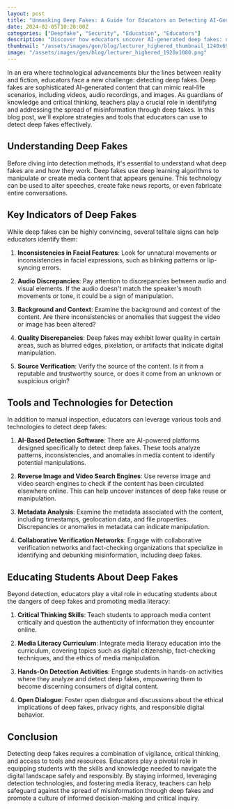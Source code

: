 ```yaml
---
layout: post
title: "Unmasking Deep Fakes: A Guide for Educators on Detecting AI-Generated Content"
date: 2024-02-05T10:20:00Z
categories: ["Deepfake", "Security", "Education", "Educators"]
description: "Discover how educators uncover AI-generated deep fakes: understand their nature, use key indicators, leverage tools, and promote media literacy among students!"
thumbnail: "/assets/images/gen/blog/lecturer_highered_thumbnail_1240x698.png"
image: "/assets/images/gen/blog/lecturer_highered_1920x1080.png"
---
```


In an era where technological advancements blur the lines between reality and fiction, educators face a new challenge: detecting deep fakes. Deep fakes are sophisticated AI-generated content that can mimic real-life scenarios, including videos, audio recordings, and images. As guardians of knowledge and critical thinking, teachers play a crucial role in identifying and addressing the spread of misinformation through deep fakes. In this blog post, we'll explore strategies and tools that educators can use to detect deep fakes effectively.

## Understanding Deep Fakes

Before diving into detection methods, it's essential to understand what deep fakes are and how they work. Deep fakes use deep learning algorithms to manipulate or create media content that appears genuine. This technology can be used to alter speeches, create fake news reports, or even fabricate entire conversations.

## Key Indicators of Deep Fakes

While deep fakes can be highly convincing, several telltale signs can help educators identify them:

1. **Inconsistencies in Facial Features**: Look for unnatural movements or inconsistencies in facial expressions, such as blinking patterns or lip-syncing errors.

2. **Audio Discrepancies**: Pay attention to discrepancies between audio and visual elements. If the audio doesn't match the speaker's mouth movements or tone, it could be a sign of manipulation.

3. **Background and Context**: Examine the background and context of the content. Are there inconsistencies or anomalies that suggest the video or image has been altered?

4. **Quality Discrepancies**: Deep fakes may exhibit lower quality in certain areas, such as blurred edges, pixelation, or artifacts that indicate digital manipulation.

5. **Source Verification**: Verify the source of the content. Is it from a reputable and trustworthy source, or does it come from an unknown or suspicious origin?

## Tools and Technologies for Detection

In addition to manual inspection, educators can leverage various tools and technologies to detect deep fakes:

1. **AI-Based Detection Software**: There are AI-powered platforms designed specifically to detect deep fakes. These tools analyze patterns, inconsistencies, and anomalies in media content to identify potential manipulations.

2. **Reverse Image and Video Search Engines**: Use reverse image and video search engines to check if the content has been circulated elsewhere online. This can help uncover instances of deep fake reuse or manipulation.

3. **Metadata Analysis**: Examine the metadata associated with the content, including timestamps, geolocation data, and file properties. Discrepancies or anomalies in metadata can indicate manipulation.

4. **Collaborative Verification Networks**: Engage with collaborative verification networks and fact-checking organizations that specialize in identifying and debunking misinformation, including deep fakes.

## Educating Students About Deep Fakes

Beyond detection, educators play a vital role in educating students about the dangers of deep fakes and promoting media literacy:

1. **Critical Thinking Skills**: Teach students to approach media content critically and question the authenticity of information they encounter online.

2. **Media Literacy Curriculum**: Integrate media literacy education into the curriculum, covering topics such as digital citizenship, fact-checking techniques, and the ethics of media manipulation.

3. **Hands-On Detection Activities**: Engage students in hands-on activities where they analyze and detect deep fakes, empowering them to become discerning consumers of digital content.

4. **Open Dialogue**: Foster open dialogue and discussions about the ethical implications of deep fakes, privacy rights, and responsible digital behavior.

## Conclusion

Detecting deep fakes requires a combination of vigilance, critical thinking, and access to tools and resources. Educators play a pivotal role in equipping students with the skills and knowledge needed to navigate the digital landscape safely and responsibly. By staying informed, leveraging detection technologies, and fostering media literacy, teachers can help safeguard against the spread of misinformation through deep fakes and promote a culture of informed decision-making and critical inquiry.